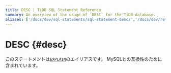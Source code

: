 ```yaml
---
title: DESC | TiDB SQL Statement Reference
summary: An overview of the usage of `DESC` for the TiDB database.
aliases: ['/docs/dev/sql-statements/sql-statement-desc/','/docs/dev/reference/sql/statements/desc/']
---
```


# DESC {#desc}

このステートメントは[`EXPLAIN`](/sql-statements/sql-statement-explain.md)のエイリアスです。 MySQLとの互換性のために含まれています。

